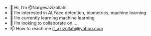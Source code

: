 - 👋 Hi, I’m @Nargesazizollahi
- 👀 I’m interested in AI,Face detection, biometrics, machine learning
- 🌱 I’m currently learning machine learning
- 💞️ I’m looking to collaborate on ...
- 📫 How to reach me it_azizollahi@yahoo.com

<!---
Nargesazizollahi/Nargesazizollahi is a ✨ special ✨ repository because its `README.md` (this file) appears on your GitHub profile.
You can click the Preview link to take a look at your changes.
--->
